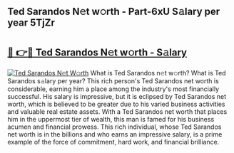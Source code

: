 ## Ted Sarandos N𝚎t w𝚘rth - Part-6xU S𝚊lary per year 5TjZr

# <h2><a href="http://gc1ddz2.nevu.top/?p=Ted+Sarandos">🔗 👉🔴 Ted Sarandos N𝚎t w𝚘rth - S𝚊lary</a></h2>

[![Ted Sarandos N𝚎t W𝚘rth](https://i.imgur.com/Oavwk0R.jpeg)](http://gc1ddz2.nevu.top/?p=Ted+Sarandos)
What is Ted Sarandos n𝚎t w𝚘rth? What is Ted Sarandos s𝚊lary per year?
This rich person's Ted Sarandos net worth is considerable, earning him a place among the industry's most financially successful. His salary is impressive, but it is eclipsed by Ted Sarandos net worth, which is believed to be greater due to his varied business activities and valuable real estate assets. With a Ted Sarandos net worth that places him in the uppermost tier of wealth, this man is famed for his business acumen and financial prowess. This rich individual, whose Ted Sarandos net worth is in the billions and who earns an impressive salary, is a prime example of the force of commitment, hard work, and financial brilliance.
